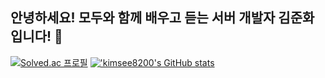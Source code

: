 ## 안녕하세요! 모두와 함께 배우고 듣는 서버 개발자 김준화입니다! 👋


[![Solved.ac 프로필](http://mazassumnida.wtf/api/v2/generate_badge?boj=r44433)](https://solved.ac/r44433)
[!['kimsee8200's GitHub stats](https://github-readme-stats.vercel.app/api?username=kimsee8200)](https://github.com/anuraghazra/github-readme-stats)


<!--
**kimsee8200/kimsee8200** is a ✨ _special_ ✨ repository because its `README.md` (this file) appears on your GitHub profile.

Here are some ideas to get you started:

- 🔭 I’m currently working on ...
- 🌱 I’m currently learning ...
- 👯 I’m looking to collaborate on ...
- 🤔 I’m looking for help with ...
- 💬 Ask me about ...
- 📫 How to reach me: ...
- 😄 Pronouns: ...
- ⚡ Fun fact: ...
-->
